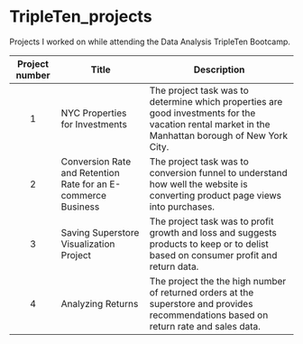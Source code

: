 # TripleTen_projects
Projects I worked on while attending the Data Analysis TripleTen Bootcamp.


| Project number | Title | Description |
| :-----------: | ----------- |----------- |
| 1 | NYC Properties for Investments | The project task was to determine which properties are good investments for the vacation rental market in the Manhattan borough of New York City. |
| 2 | Conversion Rate and Retention Rate for an E-commerce Business | The project task was to conversion funnel to understand how well the website is converting product page views into purchases. |
| 3 | Saving Superstore Visualization Project| The project task was to profit growth and loss and suggests products to keep or to delist based on consumer profit and return data. |
| 4 | Analyzing Returns | The project  the the high number of returned orders at the superstore and provides recommendations based on return rate and sales data. |
